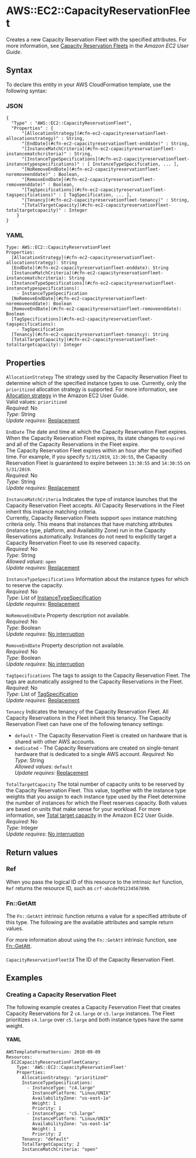 # AWS::EC2::CapacityReservationFleet<a name="aws-resource-ec2-capacityreservationfleet"></a>

Creates a new Capacity Reservation Fleet with the specified attributes\. For more information, see [Capacity Reservation Fleets](https://docs.aws.amazon.com/AWSEC2/latest/UserGuide/cr-fleets.html) in the _Amazon EC2 User Guide_\.

## Syntax<a name="aws-resource-ec2-capacityreservationfleet-syntax"></a>

To declare this entity in your AWS CloudFormation template, use the following syntax:

### JSON<a name="aws-resource-ec2-capacityreservationfleet-syntax.json"></a>

```
{
  "Type" : "AWS::EC2::CapacityReservationFleet",
  "Properties" : {
      "[AllocationStrategy](#cfn-ec2-capacityreservationfleet-allocationstrategy)" : String,
      "[EndDate](#cfn-ec2-capacityreservationfleet-enddate)" : String,
      "[InstanceMatchCriteria](#cfn-ec2-capacityreservationfleet-instancematchcriteria)" : String,
      "[InstanceTypeSpecifications](#cfn-ec2-capacityreservationfleet-instancetypespecifications)" : [ InstanceTypeSpecification, ... ],
      "[NoRemoveEndDate](#cfn-ec2-capacityreservationfleet-noremoveenddate)" : Boolean,
      "[RemoveEndDate](#cfn-ec2-capacityreservationfleet-removeenddate)" : Boolean,
      "[TagSpecifications](#cfn-ec2-capacityreservationfleet-tagspecifications)" : [ TagSpecification, ... ],
      "[Tenancy](#cfn-ec2-capacityreservationfleet-tenancy)" : String,
      "[TotalTargetCapacity](#cfn-ec2-capacityreservationfleet-totaltargetcapacity)" : Integer
    }
}
```

### YAML<a name="aws-resource-ec2-capacityreservationfleet-syntax.yaml"></a>

```
Type: AWS::EC2::CapacityReservationFleet
Properties:
  [AllocationStrategy](#cfn-ec2-capacityreservationfleet-allocationstrategy): String
  [EndDate](#cfn-ec2-capacityreservationfleet-enddate): String
  [InstanceMatchCriteria](#cfn-ec2-capacityreservationfleet-instancematchcriteria): String
  [InstanceTypeSpecifications](#cfn-ec2-capacityreservationfleet-instancetypespecifications):
    - InstanceTypeSpecification
  [NoRemoveEndDate](#cfn-ec2-capacityreservationfleet-noremoveenddate): Boolean
  [RemoveEndDate](#cfn-ec2-capacityreservationfleet-removeenddate): Boolean
  [TagSpecifications](#cfn-ec2-capacityreservationfleet-tagspecifications):
    - TagSpecification
  [Tenancy](#cfn-ec2-capacityreservationfleet-tenancy): String
  [TotalTargetCapacity](#cfn-ec2-capacityreservationfleet-totaltargetcapacity): Integer
```

## Properties<a name="aws-resource-ec2-capacityreservationfleet-properties"></a>

`AllocationStrategy` <a name="cfn-ec2-capacityreservationfleet-allocationstrategy"></a>
The strategy used by the Capacity Reservation Fleet to determine which of the specified instance types to use\. Currently, only the `prioritized` allocation strategy is supported\. For more information, see [ Allocation strategy](https://docs.aws.amazon.com/AWSEC2/latest/UserGuide/crfleet-concepts.html#allocation-strategy) in the Amazon EC2 User Guide\.  
Valid values: `prioritized`  
_Required_: No  
_Type_: String  
_Update requires_: [Replacement](https://docs.aws.amazon.com/AWSCloudFormation/latest/UserGuide/using-cfn-updating-stacks-update-behaviors.html#update-replacement)

`EndDate` <a name="cfn-ec2-capacityreservationfleet-enddate"></a>
The date and time at which the Capacity Reservation Fleet expires\. When the Capacity Reservation Fleet expires, its state changes to `expired` and all of the Capacity Reservations in the Fleet expire\.  
The Capacity Reservation Fleet expires within an hour after the specified time\. For example, if you specify `5/31/2019`, `13:30:55`, the Capacity Reservation Fleet is guaranteed to expire between `13:30:55` and `14:30:55` on `5/31/2019`\.  
_Required_: No  
_Type_: String  
_Update requires_: [Replacement](https://docs.aws.amazon.com/AWSCloudFormation/latest/UserGuide/using-cfn-updating-stacks-update-behaviors.html#update-replacement)

`InstanceMatchCriteria` <a name="cfn-ec2-capacityreservationfleet-instancematchcriteria"></a>
Indicates the type of instance launches that the Capacity Reservation Fleet accepts\. All Capacity Reservations in the Fleet inherit this instance matching criteria\.  
Currently, Capacity Reservation Fleets support `open` instance matching criteria only\. This means that instances that have matching attributes \(instance type, platform, and Availability Zone\) run in the Capacity Reservations automatically\. Instances do not need to explicitly target a Capacity Reservation Fleet to use its reserved capacity\.  
_Required_: No  
_Type_: String  
_Allowed values_: `open`  
_Update requires_: [Replacement](https://docs.aws.amazon.com/AWSCloudFormation/latest/UserGuide/using-cfn-updating-stacks-update-behaviors.html#update-replacement)

`InstanceTypeSpecifications` <a name="cfn-ec2-capacityreservationfleet-instancetypespecifications"></a>
Information about the instance types for which to reserve the capacity\.  
_Required_: No  
_Type_: List of [InstanceTypeSpecification](aws-properties-ec2-capacityreservationfleet-instancetypespecification.md)  
_Update requires_: [Replacement](https://docs.aws.amazon.com/AWSCloudFormation/latest/UserGuide/using-cfn-updating-stacks-update-behaviors.html#update-replacement)

`NoRemoveEndDate` <a name="cfn-ec2-capacityreservationfleet-noremoveenddate"></a>
Property description not available\.  
_Required_: No  
_Type_: Boolean  
_Update requires_: [No interruption](https://docs.aws.amazon.com/AWSCloudFormation/latest/UserGuide/using-cfn-updating-stacks-update-behaviors.html#update-no-interrupt)

`RemoveEndDate` <a name="cfn-ec2-capacityreservationfleet-removeenddate"></a>
Property description not available\.  
_Required_: No  
_Type_: Boolean  
_Update requires_: [No interruption](https://docs.aws.amazon.com/AWSCloudFormation/latest/UserGuide/using-cfn-updating-stacks-update-behaviors.html#update-no-interrupt)

`TagSpecifications` <a name="cfn-ec2-capacityreservationfleet-tagspecifications"></a>
The tags to assign to the Capacity Reservation Fleet\. The tags are automatically assigned to the Capacity Reservations in the Fleet\.  
_Required_: No  
_Type_: List of [TagSpecification](aws-properties-ec2-capacityreservationfleet-tagspecification.md)  
_Update requires_: [Replacement](https://docs.aws.amazon.com/AWSCloudFormation/latest/UserGuide/using-cfn-updating-stacks-update-behaviors.html#update-replacement)

`Tenancy` <a name="cfn-ec2-capacityreservationfleet-tenancy"></a>
Indicates the tenancy of the Capacity Reservation Fleet\. All Capacity Reservations in the Fleet inherit this tenancy\. The Capacity Reservation Fleet can have one of the following tenancy settings:

- `default` \- The Capacity Reservation Fleet is created on hardware that is shared with other AWS accounts\.
- `dedicated` \- The Capacity Reservations are created on single\-tenant hardware that is dedicated to a single AWS account\.
  _Required_: No  
  _Type_: String  
  _Allowed values_: `default`  
  _Update requires_: [Replacement](https://docs.aws.amazon.com/AWSCloudFormation/latest/UserGuide/using-cfn-updating-stacks-update-behaviors.html#update-replacement)

`TotalTargetCapacity` <a name="cfn-ec2-capacityreservationfleet-totaltargetcapacity"></a>
The total number of capacity units to be reserved by the Capacity Reservation Fleet\. This value, together with the instance type weights that you assign to each instance type used by the Fleet determine the number of instances for which the Fleet reserves capacity\. Both values are based on units that make sense for your workload\. For more information, see [ Total target capacity](https://docs.aws.amazon.com/AWSEC2/latest/UserGuide/crfleet-concepts.html#target-capacity) in the Amazon EC2 User Guide\.  
_Required_: No  
_Type_: Integer  
_Update requires_: [No interruption](https://docs.aws.amazon.com/AWSCloudFormation/latest/UserGuide/using-cfn-updating-stacks-update-behaviors.html#update-no-interrupt)

## Return values<a name="aws-resource-ec2-capacityreservationfleet-return-values"></a>

### Ref<a name="aws-resource-ec2-capacityreservationfleet-return-values-ref"></a>

When you pass the logical ID of this resource to the intrinsic `Ref` function, `Ref` returns the resource ID, such as `crf-abcdef01234567890`\.

### Fn::GetAtt<a name="aws-resource-ec2-capacityreservationfleet-return-values-fn--getatt"></a>

The `Fn::GetAtt` intrinsic function returns a value for a specified attribute of this type\. The following are the available attributes and sample return values\.

For more information about using the `Fn::GetAtt` intrinsic function, see [Fn::GetAtt](https://docs.aws.amazon.com/AWSCloudFormation/latest/UserGuide/intrinsic-function-reference-getatt.html)\.

#### <a name="aws-resource-ec2-capacityreservationfleet-return-values-fn--getatt-fn--getatt"></a>

`CapacityReservationFleetId` <a name="CapacityReservationFleetId-fn::getatt"></a>
The ID of the Capacity Reservation Fleet\.

## Examples<a name="aws-resource-ec2-capacityreservationfleet--examples"></a>

### Creating a Capacity Reservation Fleet<a name="aws-resource-ec2-capacityreservationfleet--examples--Creating_a_Capacity_Reservation_Fleet"></a>

The following example creates a Capacity Feservation Fleet that creates Capacity Reservations for 2 `c4.large` or `c5.large` instances\. The Fleet prioritizes `c4.large` over `c5.large` and both instance types have the same weight\.

#### YAML<a name="aws-resource-ec2-capacityreservationfleet--examples--Creating_a_Capacity_Reservation_Fleet--yaml"></a>

```
AWSTemplateFormatVersion: 2010-09-09
Resources:
  EC2CapacityReservationFleetCanary:
    Type: 'AWS::EC2::CapacityReservationFleet'
    Properties:
      AllocationStrategy: "prioritized"
      InstanceTypeSpecifications:
        - InstanceType: "c4.large"
          InstancePlatform: "Linux/UNIX"
          AvailabilityZone: "us-east-1a"
          Weight: 1
          Priority: 1
        - InstanceType: "c5.large"
          InstancePlatform: "Linux/UNIX"
          AvailabilityZone: "us-east-1a"
          Weight: 1
          Priority: 2
      Tenancy: "default"
      TotalTargetCapacity: 2
      InstanceMatchCriteria: "open"
```
